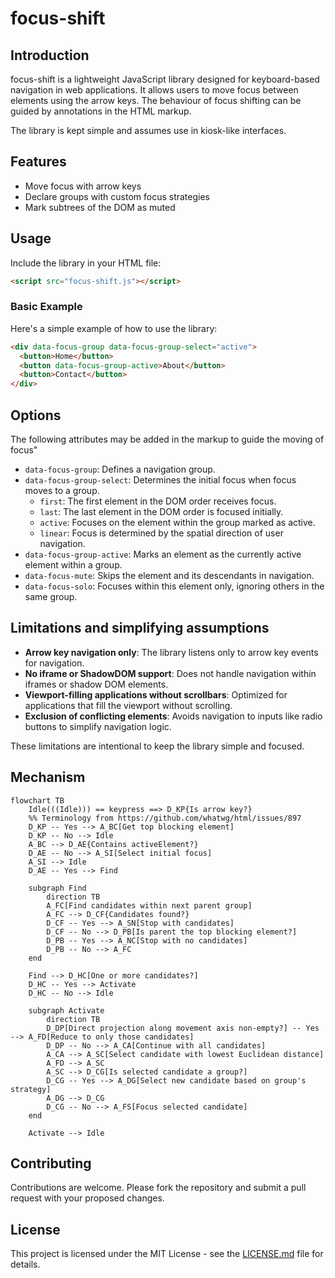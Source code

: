 # focus-shift

## Introduction
focus-shift is a lightweight JavaScript library designed for keyboard-based navigation in web applications. It allows users to move focus between elements using the arrow keys. The behaviour of focus shifting can be guided by annotations in the HTML markup.

The library is kept simple and assumes use in kiosk-like interfaces.

## Features
- Move focus with arrow keys
- Declare groups with custom focus strategies
- Mark subtrees of the DOM as muted

## Usage
Include the library in your HTML file:
```html
<script src="focus-shift.js"></script>
```

### Basic Example
Here's a simple example of how to use the library:

```html
<div data-focus-group data-focus-group-select="active">
  <button>Home</button>
  <button data-focus-group-active>About</button>
  <button>Contact</button>
</div>
```

## Options

The following attributes may be added in the markup to guide the moving of focus"

- `data-focus-group`: Defines a navigation group.
- `data-focus-group-select`: Determines the initial focus when focus moves to a group.
  - `first`: The first element in the DOM order receives focus.
  - `last`: The last element in the DOM order is focused initially.
  - `active`: Focuses on the element within the group marked as active.
  - `linear`: Focus is determined by the spatial direction of user navigation.
- `data-focus-group-active`: Marks an element as the currently active element within a group.
- `data-focus-mute`: Skips the element and its descendants in navigation.
- `data-focus-solo`: Focuses within this element only, ignoring others in the same group.

## Limitations and simplifying assumptions
- **Arrow key navigation only**: The library listens only to arrow key events for navigation.
- **No iframe or ShadowDOM support**: Does not handle navigation within iframes or shadow DOM elements.
- **Viewport-filling applications without scrollbars**: Optimized for applications that fill the viewport without scrolling.
- **Exclusion of conflicting elements**: Avoids navigation to inputs like radio buttons to simplify navigation logic.

These limitations are intentional to keep the library simple and focused.

## Mechanism

```mermaid
flowchart TB
    Idle(((Idle))) == keypress ==> D_KP{Is arrow key?}
    %% Terminology from https://github.com/whatwg/html/issues/897
    D_KP -- Yes --> A_BC[Get top blocking element]
    D_KP -- No --> Idle
    A_BC --> D_AE{Contains activeElement?}
    D_AE -- No --> A_SI[Select initial focus]
    A_SI --> Idle
    D_AE -- Yes --> Find

    subgraph Find
        direction TB
        A_FC[Find candidates within next parent group]
        A_FC --> D_CF{Candidates found?}
        D_CF -- Yes --> A_SN[Stop with candidates]
        D_CF -- No --> D_PB[Is parent the top blocking element?]
        D_PB -- Yes --> A_NC[Stop with no candidates]
        D_PB -- No --> A_FC
    end

    Find --> D_HC[One or more candidates?]
    D_HC -- Yes --> Activate
    D_HC -- No --> Idle

    subgraph Activate
        direction TB
        D_DP[Direct projection along movement axis non-empty?] -- Yes --> A_FD[Reduce to only those candidates]
        D_DP -- No --> A_CA[Continue with all candidates]
        A_CA --> A_SC[Select candidate with lowest Euclidean distance]
        A_FD --> A_SC
        A_SC --> D_CG[Is selected candidate a group?]
        D_CG -- Yes --> A_DG[Select new candidate based on group's strategy]
        A_DG --> D_CG
        D_CG -- No --> A_FS[Focus selected candidate]
    end

    Activate --> Idle
```

## Contributing
Contributions are welcome. Please fork the repository and submit a pull request with your proposed changes.

## License
This project is licensed under the MIT License - see the [LICENSE.md](LICENSE) file for details.
